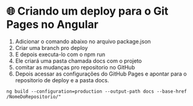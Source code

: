# 🌐 Criando um deploy para o Git Pages no Angular

1. Adicionar o comando abaixo no arquivo package.json
2. Criar uma branch pro deploy
3. E depois executa-lo com o npm run
4. Ele criará uma pasta chamada docs com o projeto
5. comitar as mudanças pro repositorio no GitHub
5. Depois acessar as configurações do GitHub Pages e apontar para o repositorio de deploy e a pasta docs.

```
ng build --configuration=production --output-path docs --base-href /NomeDoRepositorio/"
```